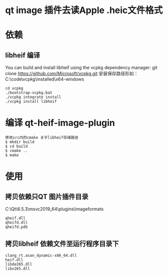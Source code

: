 # qt image 插件去读Apple .heic文件格式
# 依赖
[HEIF]: https://en.wikipedia.org/wiki/High_Efficiency_Image_File_Format
[libheif]: https://github.com/strukturag/libheif
## libheif 编译
You can build and install libheif using the vcpkg dependency manager:
git clone https://github.com/Microsoft/vcpkg.git
安装保存路径形如：C:\code\vcpkg\installed\x64-windows
```
cd vcpkg
./bootstrap-vcpkg.bat
./vcpkg integrate install
./vcpkg install libheif
```

# 编译 qt-heif-image-plugin
```
修改src内的cmake 关于libheif存储路径
$ mkdir build
$ cd build
$ cmake ..
$ make
```
# 使用
## 拷贝依赖只QT 图片插件目录 
C:\Qt\6.5.3\msvc2019_64\plugins\imageformats
```
qheif.dll
qheifd.dll
qheifd.pdb
```
## 拷贝libheif 依赖文件至运行程序目录下
```
clang_rt.asan_dynamic-x86_64.dll
heif.dll
libde265.dll
libx265.dll
```
